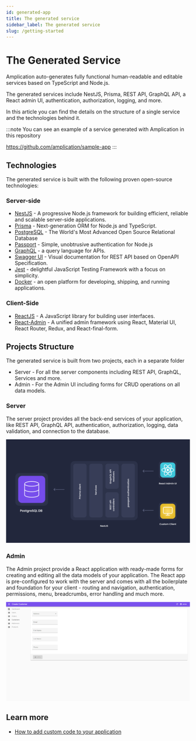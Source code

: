 ```yaml
---
id: generated-app
title: The generated service
sidebar_label: The generated service
slug: /getting-started
---
```


# The Generated Service

Amplication auto-generates fully functional human-readable and editable services based on TypeScript and Node.js.

The generated services include NestJS, Prisma, REST API, GraphQL API, a React admin UI, authentication, authorization, logging, and more.

In this article you can find the details on the structure of a single service and the technologies behind it.

:::note
You can see an example of a service generated with Amplication in this repository

https://github.com/amplication/sample-app
:::

## Technologies

The generated service is built with the following proven open-source technologies:

### Server-side

- [NestJS](https://nestjs.com/) - A progressive Node.js framework for building efficient, reliable and scalable server-side applications.
- [Prisma](https://www.prisma.io/) - Next-generation ORM for Node.js and TypeScript.
- [PostgreSQL](https://www.postgresql.org/) - The World's Most Advanced Open Source Relational Database
- [Passport](http://www.passportjs.org/) - Simple, unobtrusive authentication for Node.js
- [GraphQL](https://graphql.org/) - a query language for APIs.
- [Swagger UI](https://swagger.io/) - Visual documentation for REST API based on OpenAPI Specification.
- [Jest](https://jestjs.io/) - delightful JavaScript Testing Framework with a focus on simplicity.
- [Docker](https://www.docker.com/) - an open platform for developing, shipping, and running applications.

### Client-Side

- [ReactJS](https://reactjs.org/) - A JavaScript library for building user interfaces.
- [React-Admin](https://reactjs.org/) - A unified admin framework using React, Material UI, React Router, Redux, and React-final-form.

## Projects Structure

The generated service is built from two projects, each in a separate folder

- Server - For all the server components including REST API, GraphQL, Services and more.
- Admin - For the Admin UI including forms for CRUD operations on all data models.

### Server

The server project provides all the back-end services of your application, like REST API, GraphQL API, authentication, authorization, logging, data validation, and connection to the database.

![](./assets/generated-app/app-components.png)

### Admin

The Admin project provide a React application with ready-made forms for creating and editing all the data models of your application. The React app is pre-configured to work with the server and comes with all the boilerplate and foundation for your client - routing and navigation, authentication, permissions, menu, breadcrumbs, error handling and much more.

![](./assets/generated-app/admin-ui.png)

## Learn more

- [How to add custom code to your application](/docs/how-to/custom-code)
